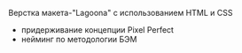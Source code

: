 Верстка макета-"Lagoona" с использованием HTML и CSS
- придерживание концепции Pixel Perfect
- нейминг по методологии БЭМ